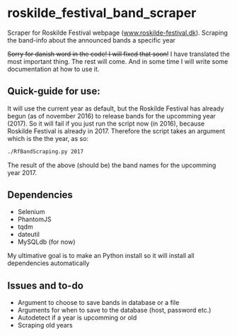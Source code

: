 # roskilde_festival_band_scraper
Scraper for Roskilde Festival webpage (www.roskilde-festival.dk).  Scraping the band-info about the announced bands a specific year

~~Sorry for danish word in the code! I will fixed that soon!~~
I have translated the most important thing. The rest will come. 
And in some time I will write some documentation at how to use it. 

## Quick-guide for use: 
It will use the current year as default, but the Roskilde Festival has already begun (as of november 2016) to release bands for the upcomming year (2017). 
So it will fail if you just run the script now (in 2016), because Roskilde Festival is already in 2017. 
Therefore the script takes an argument which is the the year, as so:
```bash
./RfBandScraping.py 2017
```

The result of the above (should be) the band names for the upcomming year 2017. 

## Dependencies
- Selenium
- PhantomJS
- tqdm
- dateutil
- MySQLdb (for now)

My ultimative goal is to make an Python install so it will install all dependencies automatically


## Issues and to-do
- Argument to choose to save bands in database or a file
- Arguments for when to save to the database (host, password etc.)
- Autodetect if a year is upcomming or old
- Scraping old years

